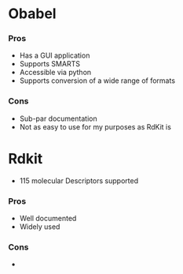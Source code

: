 # Obabel 

<h3> Pros </h3>

 - Has a GUI application
 - Supports SMARTS
 - Accessible via python
 - Supports conversion of a wide range of formats


<h3> Cons </h3>

  - Sub-par documentation
  - Not as easy to use for my purposes as RdKit is 




# Rdkit

- 115 molecular Descriptors supported

<h3> Pros </h3>

 - Well documented
 - Widely used


<h3> Cons </h3>

  - 